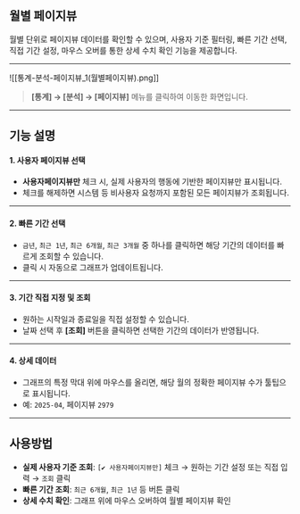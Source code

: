 ## 월별 페이지뷰

월별 단위로 페이지뷰 데이터를 확인할 수 있으며, 사용자 기준 필터링, 빠른 기간 선택, 직접 기간 설정, 마우스 오버를 통한 상세 수치 확인 기능을 제공합니다.

---
![[통계-분석-페이지뷰_1(월별페이지뷰).png]]

> **[통계] → [분석] → [페이지뷰]** 메뉴를 클릭하여 이동한 화면입니다.

---

## 기능 설명

#### 1. 사용자 페이지뷰 선택
- **사용자페이지뷰만** 체크 시, 실제 사용자의 행동에 기반한 페이지뷰만 표시됩니다.
- 체크를 해제하면 시스템 등 비사용자 요청까지 포함된 모든 페이지뷰가 조회됩니다.

---

#### 2. 빠른 기간 선택
- `금년`, `최근 1년`, `최근 6개월`, `최근 3개월` 중 하나를 클릭하면 해당 기간의 데이터를 빠르게 조회할 수 있습니다.
- 클릭 시 자동으로 그래프가 업데이트됩니다.

---

#### 3. 기간 직접 지정 및 조회
- 원하는 시작일과 종료일을 직접 설정할 수 있습니다.
- 날짜 선택 후 **[조회]** 버튼을 클릭하면 선택한 기간의 데이터가 반영됩니다.

---

#### 4. 상세 데이터
- 그래프의 특정 막대 위에 마우스를 올리면, 해당 월의 정확한 페이지뷰 수가 툴팁으로 표시됩니다.
- 예: `2025-04`, 페이지뷰 `2979`

---

## 사용방법
- **실제 사용자 기준 조회**: `[✔ 사용자페이지뷰만]` 체크 → 원하는 기간 설정 또는 직접 입력 → `조회` 클릭
- **빠른 기간 조회**: `최근 6개월`, `최근 1년` 등 버튼 클릭
- **상세 수치 확인**: 그래프 위에 마우스 오버하여 월별 페이지뷰 확인
